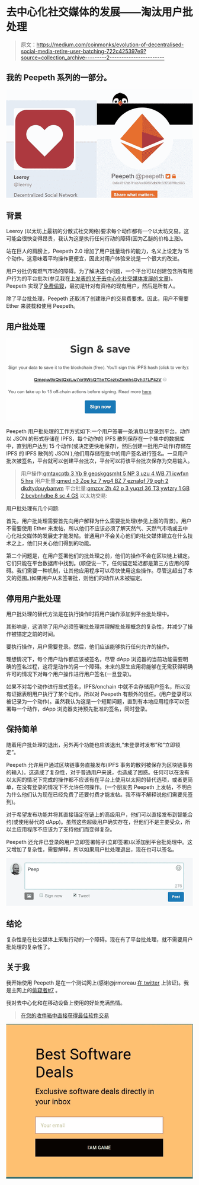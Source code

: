 # 去中心化社交媒体的发展——淘汰用户批处理

> 原文：<https://medium.com/coinmonks/evolution-of-decentralised-social-media-retire-user-batching-722c425397e9?source=collection_archive---------2----------------------->

## 我的 Peepeth 系列的一部分。

![](img/e0fd19b050e31523d9d37db9541473d8.png)

## 背景

Leeroy (以太坊上最初的分散式社交网络)要求每个动作都有一个以太坊交易。这可能会很快变得昂贵，我认为这是执行任何行动的障碍(因为乙醚的价格上涨)。

站在巨人的肩膀上，Peepeth 2.0 增加了用户批量动作的能力，名义上设定为 15 个动作。这意味着平均操作更便宜，因此对用户体验来说是一个很大的改进。

用户分批仍有燃气市场的障碍。为了解决这个问题，一个平台可以创建包含所有用户行为的平台批次(参见我在[上发表的关于去中心化社交媒体发展的文章](/@abcoathup/evolution-of-decentralised-social-media-dfe567d23e54))。Peepeth 实现了[免费偷窥](https://peepeth.com/a/free)，最初是针对有资格的现有用户，然后是所有人。

除了平台批处理，Peepeth 还取消了创建账户的交易费要求。因此，用户不需要 Ether 来装载和使用 Peepeth。

## 用户批处理

![](img/6f4f96fa81c7e5b3c4663a630ff0a446.png)

Peepeth 用户批处理的工作方式如下:一个用户签署一条消息以登录到平台。动作以 JSON 的形式存储在 IPFS，每个动作的 IPFS 散列保存在一个集中的数据库中，直到用户达到 15 个动作(或决定更快地保存)，然后创建一批用户动作(存储在 IPFS 的 IPFS 散列的 JSON ),他们用存储在批中的用户签名进行签名。一旦用户批次被签名，平台就可以创建平台批次，平台可以将该平台批次保存为交易输入。

> 用户操作:[qmtaxcptb 3 Yb 9 geoskgqsmht 5 NP 3 uzu 4 WB 71 icwfxn 5 hre](https://gateway.ipfs.io/ipfs/QmTaXcptB3yB9gEoskgqsmht5nP3UzU4wb71iCWfxN5HrE/)
> 用户批量:[qmed n3 Zoe kz 7 wg4 BZ 7 eznalqf 79 pgh 2 dkdtydpuybanvm](https://gateway.ipfs.io/ipfs/Qmedn3zoEKZ7Wg4bZ7EZNALQf79pgh2DkDTYdPuiyBAnVm/)
> 平台批量:[qmzcv 2h 42 p 3 yuqzl 36 T3 ywtzry 1 GB 2 bcvbnhdbe 8 sc 4 GS](https://gateway.ipfs.io/ipfs/QmZCv2H42p3AYuqzL36t3yWTZry1gB2bcVBNhDbe8SC4gs/)
> 以太坊交易:

用户批处理有几个问题:

首先，用户批处理需要首先向用户解释为什么需要批处理(参见上面的背景)。用户不需要使用 Ether 来发帖，所以他们不应该必须了解天然气、天然气市场或去中心化社交媒体的发展史才能发帖。普通用户不会关心他们的社交媒体建立在什么技术之上，他们只关心他们得到的功能。

第二个问题是，在用户签署他们的批处理之前，他们的操作不会在区块链上锚定。它们只能在平台数据库中找到。(顺便说一下，任何锚定延迟都是第三方应用的障碍。我们需要一种机制，让其他应用程序可以尽快使用这些操作。尽管这超出了本文的范围。)如果用户从未签署批，则他们的动作从未被锚定。

## 停用用户批处理

用户批处理的替代方法是在执行操作时将用户操作添加到平台批处理中。

其影响是，这消除了用户必须签署批处理并理解批处理概念的复杂性，并减少了操作被锚定之前的时间。

要执行操作，用户需要登录。然后，他们应该能够执行任何允许的操作。

理想情况下，每个用户动作都应该被签名，尽管 dApp 浏览器的当前功能需要明确的签名过程，这将是动作的另一个障碍。未来的原生应用将能够在无需获得明确许可的情况下对每个用户操作进行用户签名(一旦登录)。

如果不对每个动作进行显式签名，IPFS/onchain 中就不会存储用户签名，所以没有证据表明用户执行了某个动作，所以对 Peepeth 有额外的信任。(用户登录可以被记录为一个动作)。虽然我认为这是一个短期问题，直到有本地应用程序可以签署每一个动作，dApp 浏览器支持预先批准的签名，同时登录。

## 保持简单

随着用户批处理的退出，另外两个功能也应该退出,“未登录时发布”和“立即锁定”。

Peepeth 允许用户通过区块链事务直接发布(IPFS 事务的散列被保存为区块链事务的输入)。这造成了复杂性，对于普通用户来说，也造成了困惑。任何可以在没有以太网的情况下完成的操作都不应该有在平台上使用以太网的替代选项，或者更简单，在没有登录的情况下不允许任何操作。(一个朋友去 Peepeth 上发帖，不明白为什么他们认为现在已经免费了还要付费才能发帖。我不得不解释说他们需要先签到)。

对于希望发布功能并将其直接锚定在链上的高级用户，他们可以直接发布到智能合约(或使用替代的 dApp)。虽然这些超级用户确实存在，但他们不是主要受众，所以主应用程序不应该为了支持他们而变得复杂。

Peepeth 还允许已登录的用户立即签署帖子(立即签署)以添加到平台批处理中。这又增加了复杂性，需要解释，所以如果用户批处理退出，现在也可以签名。

![](img/044ac8b9146af0e560e1b40becb721c1.png)

## 结论

复杂性是在社交媒体上采取行动的一个障碍。现在有了平台批处理，就不需要用户批处理的复杂性了。

## 关于我

我开始使用 Peepeth 是在一个测试网上(感谢@jrmoreau [在 twitter](https://twitter.com/jrmoreau/status/971194600806379521) 上验证)。我是主网上的[偷窥者#7](https://peepeth.com/7) 。

我对去中心化和在移动设备上使用的好处充满热情。

> [在您的收件箱中直接获得最佳软件交易](https://coincodecap.com/?utm_source=coinmonks)

[![](img/7c0b3dfdcbfea594cc0ae7d4f9bf6fcb.png)](https://coincodecap.com/?utm_source=coinmonks)